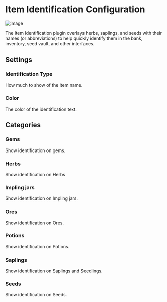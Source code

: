 # Item Identification Configuration

![image](https://raw.githubusercontent.com/runelite/wiki/master/img/Item-Identification-overlay.png)

The Item Identification plugin overlays herbs, saplings, and seeds with their names (or abbreviations) to help quickly identify them in the bank, inventory, seed vault, and other interfaces.

## Settings

### Identification Type

How much to show of the item name.

### Color

The color of the identification text.

## Categories

### Gems

Show identification on gems.

### Herbs

Show identification on Herbs

### Impling jars

Show identification on Impling jars.

### Ores

Show identification on Ores.

### Potions

Show identification on Potions.

### Saplings

Show identification on Saplings and Seedlings.

### Seeds

Show identification on Seeds.
